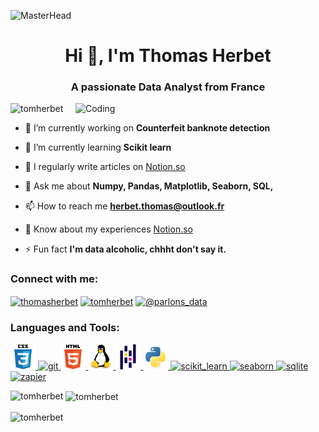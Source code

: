 ![MasterHead](https://storage.googleapis.com/gweb-cloudblog-publish/original_images/MLOps_Kloeckner_Hero_Banner_1920x946.gif)
<h1 align="center">Hi 👋, I'm Thomas Herbet</h1>
<h3 align="center">A passionate Data Analyst from France</h3>
<img align="right" alt="Coding" width="400" src="https://miro.medium.com/v2/resize:fit:640/format:webp/1*YCrp0Z8mAOe2IUV9XmlEDw.gif">

<p align="left"> <img src="https://komarev.com/ghpvc/?username=tomherbet&label=Profile%20views&color=0e75b6&style=flat" alt="tomherbet" /> </p>

- 🔭 I’m currently working on **Counterfeit banknote detection**

- 🌱 I’m currently learning **Scikit learn**

- 📝 I regularly write articles on [Notion.so](https://www.notion.so/thomasherbet/Bienvenue-8f2f6fba36294a0aaf5aea01b221e36d)

- 💬 Ask me about **Numpy, Pandas, Matplotlib, Seaborn, SQL,**

- 📫 How to reach me **herbet.thomas@outlook.fr**

- 📄 Know about my experiences [Notion.so](https://www.notion.so/thomasherbet/QUI-SUIS-JE-d58ce1deb3ed4985997984fd679345bc)

- ⚡ Fun fact **I'm data alcoholic, chhht don't say it.**

<h3 align="left">Connect with me:</h3>
<p align="left">
<a href="https://linkedin.com/in/thomasherbet" target="blank"><img align="center" src="https://raw.githubusercontent.com/rahuldkjain/github-profile-readme-generator/master/src/images/icons/Social/linked-in-alt.svg" alt="thomasherbet" height="30" width="40" /></a>
<a href="https://kaggle.com/tomherbet" target="blank"><img align="center" src="https://raw.githubusercontent.com/rahuldkjain/github-profile-readme-generator/master/src/images/icons/Social/kaggle.svg" alt="tomherbet" height="30" width="40" /></a>
<a href="https://www.youtube.com/c/@parlons_data" target="blank"><img align="center" src="https://raw.githubusercontent.com/rahuldkjain/github-profile-readme-generator/master/src/images/icons/Social/youtube.svg" alt="@parlons_data" height="30" width="40" /></a>
</p>

<h3 align="left">Languages and Tools:</h3>
<p align="left"> <a href="https://www.w3schools.com/css/" target="_blank" rel="noreferrer"> <img src="https://raw.githubusercontent.com/devicons/devicon/master/icons/css3/css3-original-wordmark.svg" alt="css3" width="40" height="40"/> </a> <a href="https://git-scm.com/" target="_blank" rel="noreferrer"> <img src="https://www.vectorlogo.zone/logos/git-scm/git-scm-icon.svg" alt="git" width="40" height="40"/> </a> <a href="https://www.w3.org/html/" target="_blank" rel="noreferrer"> <img src="https://raw.githubusercontent.com/devicons/devicon/master/icons/html5/html5-original-wordmark.svg" alt="html5" width="40" height="40"/> </a> <a href="https://www.linux.org/" target="_blank" rel="noreferrer"> <img src="https://raw.githubusercontent.com/devicons/devicon/master/icons/linux/linux-original.svg" alt="linux" width="40" height="40"/> </a> <a href="https://pandas.pydata.org/" target="_blank" rel="noreferrer"> <img src="https://raw.githubusercontent.com/devicons/devicon/2ae2a900d2f041da66e950e4d48052658d850630/icons/pandas/pandas-original.svg" alt="pandas" width="40" height="40"/> </a> <a href="https://www.python.org" target="_blank" rel="noreferrer"> <img src="https://raw.githubusercontent.com/devicons/devicon/master/icons/python/python-original.svg" alt="python" width="40" height="40"/> </a> <a href="https://scikit-learn.org/" target="_blank" rel="noreferrer"> <img src="https://upload.wikimedia.org/wikipedia/commons/0/05/Scikit_learn_logo_small.svg" alt="scikit_learn" width="40" height="40"/> </a> <a href="https://seaborn.pydata.org/" target="_blank" rel="noreferrer"> <img src="https://seaborn.pydata.org/_images/logo-mark-lightbg.svg" alt="seaborn" width="40" height="40"/> </a> <a href="https://www.sqlite.org/" target="_blank" rel="noreferrer"> <img src="https://www.vectorlogo.zone/logos/sqlite/sqlite-icon.svg" alt="sqlite" width="40" height="40"/> </a> <a href="https://zapier.com" target="_blank" rel="noreferrer"> <img src="https://www.vectorlogo.zone/logos/zapier/zapier-icon.svg" alt="zapier" width="40" height="40"/> </a> </p>

<p><img align="left" src="https://github-readme-stats.vercel.app/api/top-langs?username=tomherbet&show_icons=true&locale=en&layout=compact" alt="tomherbet" /></p>

<p>&nbsp;<img align="center" src="https://github-readme-stats.vercel.app/api?username=tomherbet&show_icons=true&locale=en" alt="tomherbet" /></p>

<p><img align="center" src="https://github-readme-streak-stats.herokuapp.com/?user=tomherbet&" alt="tomherbet" /></p>
